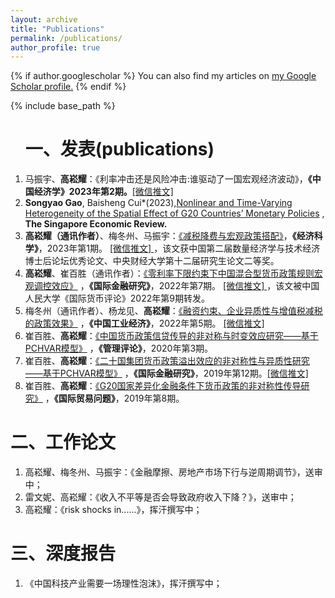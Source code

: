 ```yaml
---
layout: archive
title: "Publications"
permalink: /publications/
author_profile: true
---
```


{% if author.googlescholar %}
  You can also find my articles on <u><a href="{{author.googlescholar}}">my Google Scholar profile</a>.</u>
{% endif %}

{% include base_path %}

<!---
{% for post in site.publications reversed %}
  {% include archive-single.html %}
{% endfor %}
--->
<ol>
<h1>一、发表(publications)</h1>  
  <li> 马振宇、<b>高崧耀</b>：《利率冲击还是风险冲击:谁驱动了一国宏观经济波动》，<b>《中国经济学》2023年第2期。</b><a href="https://mp.weixin.qq.com/s/HHy7tNPnxCezoAFKS65sOQ">[微信推文] </a>  </li>
  <li> <b>Songyao Gao</b>, Baisheng Cui*(2023),<a href="https://doi.org/10.1142/S021759082350011X">Nonlinear and Time-Varying Heterogeneity of the Spatial Effect of G20 Countries’ Monetary Policies</a> , <b>The Singapore Economic Review.</b> </li>
  <li> <b>高崧耀（通讯作者）</b>、梅冬州、马振宇：<a href="http://ccj.pku.edu.cn/jjkx/CN/10.12088/PKU.jjkx.2023.01.03#1">《减税降费与宏观政策搭配》</a>，<b>《经济科学》</b>，2023年第1期。 <a href="https://mp.weixin.qq.com/s/KZbD0MSt0Kp54ChEHeGp-g">[微信推文] </a>，该文获中国第二届数量经济学与技术经济博士后论坛优秀论文、中央财经大学第十二届研究生论文二等奖。  </li>
  <li> <b>高崧耀</b>、崔百胜（通讯作者）：<a href="https://kns.cnki.net/kcms/detail/detail.aspx?dbcode=CJFD&dbname=CJFDAUTO&filename=GJJR202207002&v=Mjg5MDFyQ1VSN2lmYitSdUZDbmtVcnpNSWlmQmZMRzRITlBNcUk5RlpvUjhlWDFMdXhZUzdEaDFUM3FUcldNMUY=">《零利率下限约束下中国混合型货币政策规则宏观调控效应》</a> ，<b>《国际金融研究》</b>，2022年第7期。 <a href="https://mp.weixin.qq.com/s/IYz7zNg8FeYC7e7xCt8jag">[微信推文] </a>，该文被中国人民大学《国际货币评论》2022年第9期转发。</li>
  <li> 梅冬州（通讯作者）、杨龙见、<b>高崧耀</b>：<a href="https://kns.cnki.net/kcms/detail/detail.aspx?dbcode=CJFD&dbname=CJFDLAST2022&filename=GGYY202205002&v=MTQwNDlOUE1xbzlGWm9SOGVYMUx1eFlTN0RoMVQzcVRyV00xRnJDVVI3aWZiK1J1RkNua1ViM01JaXJTZDdHNEg=">《融资约束、企业异质性与增值税减税的政策效果》</a> ，<b>《中国工业经济》</b>，2022年第5期。 <a href="https://mp.weixin.qq.com/s/M8q00DZg_CMS-5cX02l0XQ">[微信推文] </a>  </li>
    <li> 崔百胜、<b>高崧耀</b>：<a href="https://kns.cnki.net/kcms/detail/detail.aspx?dbcode=CJFD&dbname=CJFDLAST2020&filename=ZWGD202003163&v=MTEwNDZHNEhOSE1ySTVEWjRSOGVYMUx1eFlTN0RoMVQzcVRyV00xRnJDVVI3aWZiK1J1RkNua1ZydkJQenJNYXI=">《中国货币政策信贷传导的非对称与时变效应研究——基于PCHVAR模型》</a> ，<b>《管理评论》</b>，2020年第3期。  </li>
     <li> 崔百胜、<b>高崧耀</b>：<a href="https://kns.cnki.net/kcms/detail/detail.aspx?dbcode=CJFD&dbname=CJFDLAST2020&filename=GJJR201912004&v=Mjg0MTRxVHJXTTFGckNVUjdpZmIrUnVGQ25rVmIzT0lpZkJmTEc0SDlqTnJZOUZZSVI4ZVgxTHV4WVM3RGgxVDM=">《二十国集团货币政策溢出效应的非对称性与异质性研究——基于PCHVAR模型》</a> ，<b>《国际金融研究》</b>，2019年第12期。<a href="https://mp.weixin.qq.com/s/88473iFYMrmWkXc_KucRzw">[微信推文] </a>  </li>
      <li> 崔百胜、<b>高崧耀</b>：<a href="https://kns.cnki.net/kcms/detail/detail.aspx?dbcode=CJFD&dbname=CJFDLAST2019&filename=GJMW201908010&v=MDE2OTZaSVI4ZVgxTHV4WVM3RGgxVDNxVHJXTTFGckNVUjdpZmIrUnVGQ25rVkw3UElpZkdlYkc0SDlqTXA0OUU=">《G20国家差异化金融条件下货币政策的非对称性传导研究》</a> ，<b>《国际贸易问题》</b>，2019年第8期。  </li>
</ol>

  <h1>二、工作论文</h1>  
  <ol>
<li> 高崧耀、梅冬州、马振宇：《金融摩擦、房地产市场下行与逆周期调节》，送审中；  </li>
<li> 雷文妮、高崧耀：《收入不平等是否会导致政府收入下降？》，送审中；  </li>
  <li> 高崧耀：《risk shocks in......》，挥汗撰写中；  </li>
  </ol>
  
  <h1>三、深度报告</h1>  
  <ol>
    <li> 《中国科技产业需要一场理性泡沫》，挥汗撰写中；  </li>
  </ol>
